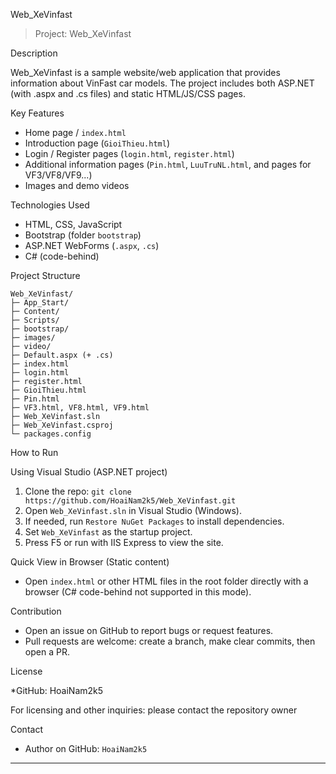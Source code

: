 Web\_XeVinfast

> Project: Web\_XeVinfast

Description

Web\_XeVinfast is a sample website/web application that provides information about VinFast car models. The project includes both ASP.NET (with .aspx and .cs files) and static HTML/JS/CSS pages.

Key Features

* Home page / `index.html`
* Introduction page (`GioiThieu.html`)
* Login / Register pages (`login.html`, `register.html`)
* Additional information pages (`Pin.html`, `LuuTruNL.html`, and pages for VF3/VF8/VF9...)
* Images and demo videos

Technologies Used

* HTML, CSS, JavaScript
* Bootstrap (folder `bootstrap`)
* ASP.NET WebForms (`.aspx`, `.cs`)
* C# (code-behind)

Project Structure

```
Web_XeVinfast/
├─ App_Start/
├─ Content/
├─ Scripts/
├─ bootstrap/
├─ images/
├─ video/
├─ Default.aspx (+ .cs)
├─ index.html
├─ login.html
├─ register.html
├─ GioiThieu.html
├─ Pin.html
├─ VF3.html, VF8.html, VF9.html
├─ Web_XeVinfast.sln
├─ Web_XeVinfast.csproj
└─ packages.config
```

How to Run

Using Visual Studio (ASP.NET project)

1. Clone the repo: `git clone https://github.com/HoaiNam2k5/Web_XeVinfast.git`
2. Open `Web_XeVinfast.sln` in Visual Studio (Windows).
3. If needed, run `Restore NuGet Packages` to install dependencies.
4. Set `Web_XeVinfast` as the startup project.
5. Press F5 or run with IIS Express to view the site.

Quick View in Browser (Static content)

* Open `index.html` or other HTML files in the root folder directly with a browser (C# code-behind not supported in this mode).

Contribution

* Open an issue on GitHub to report bugs or request features.
* Pull requests are welcome: create a branch, make clear commits, then open a PR.

License

*GitHub: HoaiNam2k5

For licensing and other inquiries: please contact the repository owner

Contact

* Author on GitHub: `HoaiNam2k5`

---

